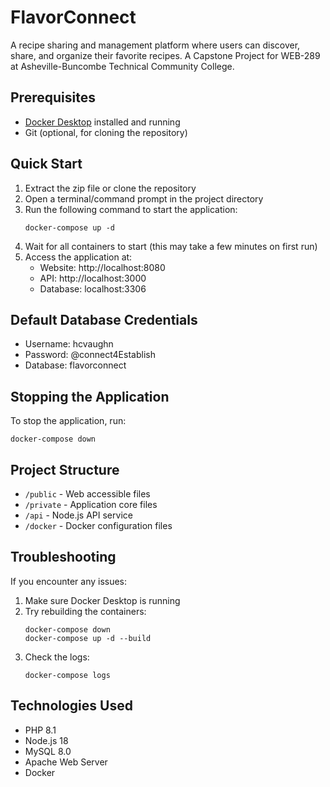 # FlavorConnect

A recipe sharing and management platform where users can discover, share, and organize their favorite recipes. A Capstone Project for WEB-289 at Asheville-Buncombe Technical Community College.

## Prerequisites

- [Docker Desktop](https://www.docker.com/products/docker-desktop/) installed and running
- Git (optional, for cloning the repository)

## Quick Start

1. Extract the zip file or clone the repository
2. Open a terminal/command prompt in the project directory
3. Run the following command to start the application:
   ```
   docker-compose up -d
   ```
4. Wait for all containers to start (this may take a few minutes on first run)
5. Access the application at:
   - Website: http://localhost:8080
   - API: http://localhost:3000
   - Database: localhost:3306

## Default Database Credentials

- Username: hcvaughn
- Password: @connect4Establish
- Database: flavorconnect

## Stopping the Application

To stop the application, run:
```
docker-compose down
```

## Project Structure

- `/public` - Web accessible files
- `/private` - Application core files
- `/api` - Node.js API service
- `/docker` - Docker configuration files

## Troubleshooting

If you encounter any issues:

1. Make sure Docker Desktop is running
2. Try rebuilding the containers:
   ```
   docker-compose down
   docker-compose up -d --build
   ```
3. Check the logs:
   ```
   docker-compose logs
   ```

## Technologies Used

- PHP 8.1
- Node.js 18
- MySQL 8.0
- Apache Web Server
- Docker
